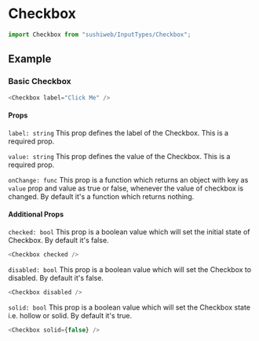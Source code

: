 # Checkbox

```js
import Checkbox from "sushiweb/InputTypes/Checkbox";
```

<!-- STORY -->

<!-- PROPS -->

## Example

### Basic Checkbox

```js
<Checkbox label="Click Me" />
```

#### Props

`label: string` This prop defines the label of the Checkbox. This is a required prop.

`value: string` This prop defines the value of the Checkbox. This is a required prop.

`onChange: func` This prop is a function which returns an object with key as `value` prop and value as true or false, whenever the value of checkbox is changed. By default it's a function which returns nothing.

#### Additional Props

`checked: bool` This prop is a boolean value which will set the initial state of Checkbox. By default it's false.

```js
<Checkbox checked />
```

`disabled: bool` This prop is a boolean value which will set the Checkbox to disabled. By default it's false.

```js
<Checkbox disabled />
```

`solid: bool` This prop is a boolean value which will set the Checkbox state i.e. hollow or solid. By default it's true.

```js
<Checkbox solid={false} />
```
